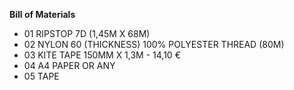 **Bill of Materials**

* 01 RIPSTOP 7D  (1,45M X 68M) 
* 02 NYLON 60 (THICKNESS) 100% POLYESTER THREAD (80M)
* 03 KITE TAPE 150MM X 1,3M  - 14,10 €
* 04 A4 PAPER OR ANY
* 05 TAPE
